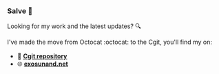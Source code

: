### Salve 👋 

Looking for my work and the latest updates? 🔍

I've made the move from Octocat :octocat: to the Cgit, you'll find my on:
 - 📂 **[Cgit repository](https://git.3san.dev/)**　
 - 🌐 **[exosunand.net](https://exosunand.net/)**
